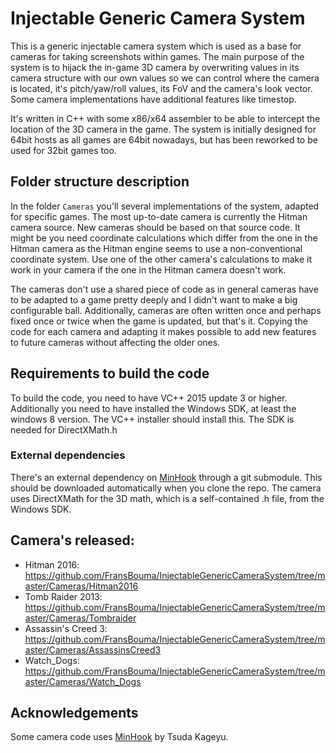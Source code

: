 Injectable Generic Camera System
============================

This is a generic injectable camera system which is used as a base for cameras for taking screenshots within games. 
The main purpose of the system is to hijack the in-game 3D camera by overwriting values in its camera structure
with our own values so we can control where the camera is located, it's pitch/yaw/roll values,
its FoV and the camera's look vector. Some camera implementations have additional features like timestop.

It's written in C++ with some x86/x64 assembler to be able to intercept the location of the 3D camera in the game. 
The system is initially designed for 64bit hosts as all games are 64bit nowadays, but has been reworked to be used for 32bit games too. 

## Folder structure description

In the folder `Cameras` you'll several implementations of the system, adapted for specific games. The most up-to-date camera is currently the Hitman
camera source. New cameras should be based on that source code. It might be you need coordinate calculations which differ from the one in the Hitman
camera as the Hitman engine seems to use a non-conventional coordinate system. Use one of the other camera's calculations to make it work in your camera
if the one in the Hitman camera doesn't work.

The cameras don't use a shared piece of code as in general cameras have to be adapted to a game pretty deeply and I didn't want to make a big
configurable ball. Additionally, cameras are often written once and perhaps fixed once or twice when the game is updated, but that's it. Copying
the code for each camera and adapting it makes possible to add new features to future cameras without affecting the older ones. 

## Requirements to build the code
To build the code, you need to have VC++ 2015 update 3 or higher. Additionally you need to have installed the Windows SDK, at least the 
windows 8 version. The VC++ installer should install this. The SDK is needed for DirectXMath.h

### External dependencies
There's an external dependency on [MinHook](https://github.com/TsudaKageyu/minhook) through a git submodule. This should be downloaded
automatically when you clone the repo. The camera uses DirectXMath for the 3D math, which is a self-contained .h file, from the Windows SDK. 

## Camera's released: 
* Hitman 2016: https://github.com/FransBouma/InjectableGenericCameraSystem/tree/master/Cameras/Hitman2016
* Tomb Raider 2013: https://github.com/FransBouma/InjectableGenericCameraSystem/tree/master/Cameras/Tombraider
* Assassin's Creed 3: https://github.com/FransBouma/InjectableGenericCameraSystem/tree/master/Cameras/AssassinsCreed3
* Watch_Dogs: https://github.com/FransBouma/InjectableGenericCameraSystem/tree/master/Cameras/Watch_Dogs

## Acknowledgements
Some camera code uses [MinHook](https://github.com/TsudaKageyu/minhook) by Tsuda Kageyu.


